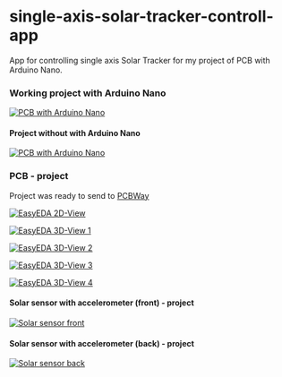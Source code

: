 # single-axis-solar-tracker-controll-app

App for controlling single axis Solar Tracker for my project of PCB with Arduino Nano.

### Working project with Arduino Nano

[![PCB with Arduino Nano][pcba-working-project-with-arduino-01]](images/pcb-working-with-arduino-nano.jpg)

#### Project without with Arduino Nano

[![PCB with Arduino Nano][pcba-witott-arduino-01]](images/pcb-without-arduino.jpg)

### PCB - project

Project was ready to send to [PCBWay](https://www.pcbway.com/)


[![EasyEDA 2D-View][easyeda-2d]](images/EasyEDA-2D-View.jpg)

[![EasyEDA 3D-View 1][easyeda-01]](images/EasyEDA-3D-View-01.jpg)

[![EasyEDA 3D-View 2][easyeda-02]](images/EasyEDA-3D-View-02.jpg)

[![EasyEDA 3D-View 3][easyeda-03]](images/EasyEDA-3D-View-03.jpg)

[![EasyEDA 3D-View 4][easyeda-04]](images/EasyEDA-3D-View-04.jpg)


#### Solar sensor with accelerometer (front) - project

[![Solar sensor front][solar-sensor-project-01]](images/solar-sensor-with-accelerometer-front.jpeg)

#### Solar sensor with accelerometer (back) - project

[![Solar sensor back][solar-sensor-project-02]](images/solar-sensor-with-accelerometer-back.jpeg)















<!-- MARKDOWN LINKS & IMAGES -->
<!-- https://www.markdownguide.org/basic-syntax/#reference-style-links -->
[pcba-working-project-with-arduino-01]: images/pcb-working-with-arduino-nano.jpg
[pcba-with-arduino-01]: images/pcb-project-wiht-arduino.jpeg
[pcba-witott-arduino-01]: images/pcb-without-arduino.jpg
[solar-sensor-project-01]: images/solar-sensor-with-accelerometer-front.jpeg
[solar-sensor-project-02]: images/solar-sensor-with-accelerometer-back.jpeg

[easyeda-01]: images/EasyEDA-3D-View-T1A-01.jpg
[easyeda-02]: images/EasyEDA-3D-View-T1A-02.jpg
[easyeda-03]: images/EasyEDA-3D-View-T1A-03.jpg
[easyeda-04]: images/EasyEDA-3D-View-T1A-04.jpg
[easyeda-2d]: images/EasyEDA-2D-View-T1A.jpg
